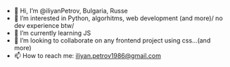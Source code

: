 - 👋 Hi, I’m @iliyanPetrov, Bulgaria, Russe
- 👀 I’m interested in Python, algorhitms, web development (and more)/ no dev experience btw/
- 🌱 I’m currently learning JS
- 💞️ I’m looking to collaborate on any frontend project using css...(and more)
- 📫 How to reach me:  iliyan.petrov1986@gmail.com

<!---
iliyanPetrov/iliyanPetrov is a ✨ special ✨ repository because its `README.md` (this file) appears on your GitHub profile.
You can click the Preview link to take a look at your changes.
--->
